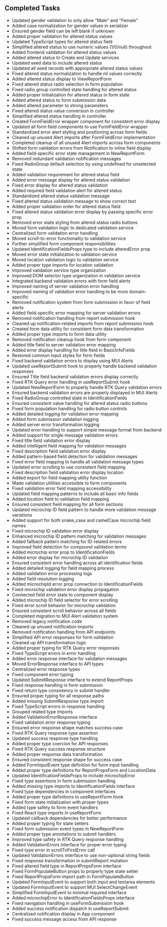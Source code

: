 ## Completed Tasks
- Updated gender validation to only allow "Male" and "Female"
- Added case normalization for gender values in serializer
- Ensured gender field can be left blank if unknown
- Added proper validation for altered status values
- Updated TypeScript types for altered status field
- Simplified altered status to use numeric values (1/0/null) throughout
- Added frontend validation for altered status values
- Added altered status to Create and Update services
- Updated seed data to include altered status
- Updated all seed records with appropriate altered status values
- Fixed altered status normalization to handle nil values correctly
- Added altered status display to ViewReportForm
- Fixed altered status radio selection in form population
- Fixed radio group controlled state handling for altered status
- Added proper initialization for altered status in form state
- Added altered status to form submission data
- Added altered parameter to strong parameters
- Fixed altered status value conversion in controller
- Simplified altered status handling in controller
- Created FormFieldError wrapper component for consistent error display
- Updated all form field components to use FormFieldError wrapper
- Standardized error alert styling and positioning across form fields
- Cleaned up unused Alert imports after FormFieldError implementation
- Completed cleanup of all unused Alert imports across form components
- Shifted form validation errors from Notification to inline field display
- Added field-specific error state management in NewReportForm
- Removed redundant validation notification messages
- Fixed RadioGroup default selection by using undefined for unselected state
- Added validation requirement for altered status field
- Added error message display for altered status validation
- Fixed error display for altered status validation
- Added required field validation alert for altered status
- Standardized altered status validation message
- Fixed altered status validation message to show correct text
- Added proper validation order for altered status field
- Fixed altered status validation error display by passing specific error prop
- Removed error state styling from altered status radio buttons
- Moved form validation logic to dedicated validation service
- Centralized form validation error handling
- Moved scroll-to-error functionality to validation service
- Further simplified form component responsibilities
- Updated IdentificationFieldsProps type to include alteredError prop
- Moved error state initialization to validation service
- Moved location validation logic to validation service
- Added proper type imports for location validation
- Improved validation service type organization
- Improved DOM selector type organization in validation service
- Integrated backend validation errors with form field alerts
- Improved naming of server validation error handling
- Improved naming of validation error handling to be more domain-specific
- Removed notification system from form submission in favor of field alerts
- Added field-specific error mapping for server validation errors
- Removed notification handling from report submission hook
- Cleaned up notification-related imports from report submission hook
- Created form data utility for consistent form data transformation
- Added proper type imports to form data utility
- Removed notification cleanup hook from form component
- Added title field to server validation error mapping
- Added error display handling for title field in BasicInfoFields
- Restored common input styles for form fields
- Fixed backend validation errors to display using MUI Alerts
- Updated useReportSubmit hook to properly handle backend validation responses
- Ensured Title field backend validation errors display correctly
- Fixed RTK Query error handling in useReportSubmit hook
- Updated NewReportForm to properly handle RTK Query validation errors
- Ensured backend validation errors are properly displayed in MUI Alerts
- Fixed RadioGroup controlled state in IdentificationFields
- Ensured consistent value handling for altered status radio buttons
- Fixed form population handling for radio button controls
- Added detailed logging for validation error mapping
- Added form submission validation logging
- Added server error transformation logging
- Updated error handling to support simple message format from backend
- Added support for single message validation errors
- Fixed title field validation error display
- Added intelligent field mapping for validation messages
- Fixed description field validation error display
- Added pattern-based field detection for validation messages
- Fixed error field mapping to handle all validation message types
- Updated error scrolling to use consistent field mapping
- Fixed description field validation error display location
- Added export for field mapping utility function
- Made validation utilities accessible to form components
- Fixed validation error field mapping accessibility
- Updated field mapping patterns to include all basic info fields
- Added location field to validation field mapping
- Ensured consistent field mapping for all form sections
- Updated microchip ID field pattern to handle more validation message variations
- Added support for both snake_case and camelCase microchip field names
- Fixed microchip ID validation error display
- Enhanced microchip ID pattern matching for validation messages
- Added fallback pattern matching for ID-related errors
- Improved field detection for compound validation terms
- Added microchip error prop to IdentificationFields
- Added error display for microchip ID validation
- Ensured consistent error handling across all identification fields
- Added detailed logging for field mapping process
- Added validation error processing logs
- Added field resolution logging
- Added microchipId error prop connection to IdentificationFields
- Fixed microchip validation error display propagation
- Connected field error state to component display
- Added microchip ID field selector for error scrolling
- Fixed error scroll behavior for microchip validation
- Ensured consistent scroll behavior across all fields
- Completed migration to MUI Alert validation system
- Removed legacy notification code
- Cleaned up unused notification imports
- Removed notification handling from API endpoints
- Simplified API error responses for form validation
- Cleaned up API transformation logic
- Added proper typing for RTK Query error responses
- Fixed TypeScript errors in error handling
- Added error response interface for validation messages
- Moved ErrorResponse interface to API types
- Centralized error response types
- Fixed component error typing
- Updated SubmitResponse interface to extend ReportProps
- Fixed response handling in form submission
- Fixed return type consistency in submit handler
- Ensured proper typing for all response paths
- Added missing SubmitResponse type import
- Fixed TypeScript errors in response handling
- Grouped related type imports
- Added ValidationErrorResponse interface
- Fixed validation error response typing
- Ensured error response shape matches success case
- Fixed RTK Query response type assertion
- Updated success response type handling
- Added proper type coercion for API responses
- Fixed RTK Query success response structure
- Added proper response data transformation
- Ensured consistent response shape for success case
- Added FormInputEvent type definition for form input handling
- Added proper type definitions for ReportPropsForm and LocationData
- Updated IdentificationFieldsProps to include microchipError
- Fixed type assertions in form submission handling
- Added missing type imports to IdentificationFields interface
- Fixed type dependencies in component interfaces
- Added proper type definitions to useReportForm hook
- Fixed form state initialization with proper types
- Added type safety to form event handlers
- Fixed React type imports in useReportForm
- Updated callback dependencies for better performance
- Added proper typing for state setters
- Fixed form submission event types in NewReportForm
- Added proper type annotations to submit handlers
- Improved type safety in RTK Query response handling
- Added ValidationErrors interface for proper error typing
- Fixed type error in scrollToFirstError call
- Updated ValidationErrors interface to use non-optional string fields
- Fixed response transformation in submitReport mutation
- Fixed altered field type in ReportPropsForm interface
- Fixed FormPopulateButton props to properly type state setter
- Fixed ReportPropsForm import path in FormPopulateButton
- Updated FormInputEvent to support both input and textarea elements
- Updated FormInputEvent to support MUI SelectChangeEvent
- Simplified FormInputEvent to minimal required interface
- Added microchipError to IdentificationFieldsProps interface
- Fixed navigation handling in useFormSubmission hook
- Added success notification dispatch in useReportSubmit
- Centralized notification display in App component
- Fixed success message access from API response